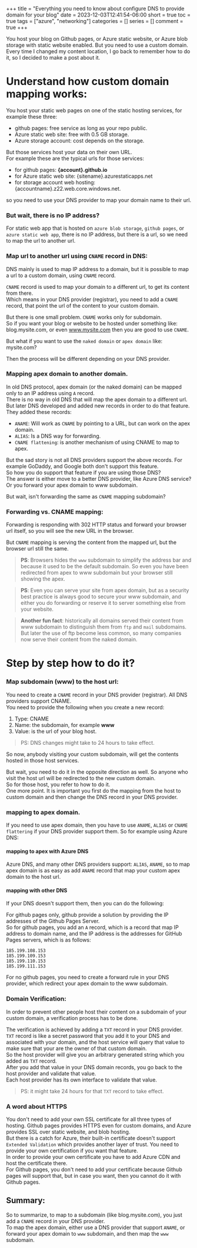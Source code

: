 +++
title = "Everything you need to know about configure DNS to provide domain for your blog"
date = 2023-12-03T12:41:54-06:00
short = true
toc = true
tags = ["azure", "networking"]
categories = []
series = []
comment = true
+++

You host your blog on Github pages, or Azure static website, or Azure blob storage with static website enabled.  But you need to use a custom domain.  
Every time I changed my content location, I go back to remember how to do it, so I decided to make a post about it.  

# Understand how custom domain mapping works:
You host your static web pages on one of the static hosting services, for example these three: 

* github pages: free service as long as your repo public.
* Azure static web site: free with 0.5 GB storage.
* Azure storage account: cost depends on the storage.

But those services host your data on their own URL.  
For example these are the typical urls for those services:  

* for github pages: **{account}.github.io**
* for Azure static web site: {sitename}.azurestaticapps.net
* for storage account web hosting: {accountname}.z22.web.core.windows.net.  

so you need to use your DNS provider to map your domain name to their url.

### But wait, there is no IP address?

For static web app that is hosted on `azure blob storage`,  `github pages`, or `azure static web app`, there is no IP address, but there is a url, so we need to map the url to another url. 

### Map url to another url using `CNAME` record in DNS:
DNS mainly is used to map IP address to a domain, but it is possible to map a url to a custom domain, using `CNAME` record.  

`CNAME` record is used to map your domain to a different url, to get its content from there.  
Which means in your DNS provider (registrar), you need to add a `CNAME` record, that point the url of the content to your custom domain.  

But there is one small problem. `CNAME` works only for subdomain.  
So if you want your blog or website to be hosted under something like: blog.mysite.com, or even www.mysite.com then you are good to use `CNAME`.  

But what if you want to use  the `naked domain` or `apex domain` like: mysite.com?

Then the process will be different depending on your DNS provider.  

### Mapping apex domain to another domain.
In old DNS protocol, apex domain (or the naked domain) can be mapped only to an IP address using `A` record.  
There is no way in old DNS that will map the apex domain to a different url.  
But later DNS developed and added new records in order to do that feature. They added these records:  

* `ANAME`: Will work as `CNAME` by pointing to a URL, but can work on the apex domain.
* `ALIAS`: Is a DNS way for forwarding.
* `CNAME flattening`: is another mechanism of using CNAME to map to apex.  

But the sad story is not all DNS providers support the above records. For example GoDaddy, and Google both don't support this feature.  
So how you do support that feature if you are using those DNS?  
The answer is either move to a better DNS provider, like Azure DNS service?  
Or you forward your apex domain to www subdomain.

But wait, isn't forwarding the same as `CNAME` mapping subdomain?  
### Forwarding vs. CNAME mapping:
Forwarding is responding with 302 HTTP status and forward your browser url itself, so you will see the new URL in the browser.  

But `CNAME` mapping is serving the content from the mapped url, but the browser url still the same. 

> **PS**: Browsers hides the `www` subdomain to simplify the address bar and because it used to be the default subdomain. So even you have been redirected from apex to www subdomain but your browser still showing the apex.  

> **PS**: Even you can serve your site from apex domain, but as a security best practice is always good to secure your www subdomain, and either you do forwarding or reserve it to server something else from your website.

> **Another fun fact**: historically all domains served their content from www subdomain to distinguish them from `ftp` and `mail` subdomains. But later the use of ftp become less common, so many companies now serve their content from the naked domain.

# Step by step how to do it?

### Map subdomain (www) to the host url:

You need to create a `CNAME` record in your DNS provider (registrar). All DNS providers support CNAME.  
You need to provide the following when you create a new record:

1. Type: CNAME
2. Name: the subdomain, for example **www**
3. Value: is the url of your blog host.

> PS: DNS changes might take to 24 hours to take effect.  

So now, anybody visiting your custom subdomain, will get the contents hosted in those host services.  

But wait, you need to do it in the opposite direction as well. So anyone who visit the host url will be redirected to the new custom domain.  
So for those host, you refer to how to do it.  
One more point. It is important you first do the mapping from the host to custom domain and then change the DNS record in your DNS provider.  

### mapping to apex domain.
If you need to use apex domain, then you have to use `ANAME`, `ALIAS` or `CNAME flattering` if your DNS provider support them. So for example using Azure DNS: 

#### mapping to apex with Azure DNS
Azure DNS, and many other DNS providers support: `ALIAS`, `ANAME`, so to map apex domain is as easy as add `ANAME` record that map your custom apex domain to the host url.  

#### mapping with other DNS 

If your DNS doesn't support them, then you can do the following:  

For github pages only, github provide a solution by providing the IP addresses of the Github Pages Server.  
So for github pages, you add an `A` record, which is a record that map IP address to domain name, and the IP address is the addresses for GitHub Pages servers, which is as follows:

```
185.199.108.153
185.199.109.153
185.199.110.153
185.199.111.153
```

For no github pages, you need to create a forward rule in your DNS provider, which redirect your apex domain to the www subdomain.  


### Domain Verification:  
In order to prevent other people host their content on a subdomain of your custom domain, a verification process has to be done.

The verification is achieved by adding a `TXT` record in your DNS provider.  
`TXT` record is like a secret password that you add it to your DNS and associated with your domain, and the host service will query that value to make sure that your are the owner of that custom domain.  
So the host provider will give you an arbitrary generated string which you added as `TXT` record.  
After you add that value in your DNS domain records, you go back to the host provider and validate that value.  
Each host provider has its own interface to validate that value.  
> PS: it might take 24 hours for that `TXT` record to take effect.  

### A word about HTTPS
You don't need to add your own SSL certificate for all three types of hosting. Github pages provides HTTPS even for custom domains, and Azure provides SSL over static website, and blob hosting.  
But there is a catch for Azure, their built-in certificate doesn't support `Extended Validation` which provides another layer of trust. You need to provide your own certification if you want that feature.  
In order to provide your own certificate you have to add Azure CDN and host the certificate there.  
For Github pages, you don't need to add your certificate because Github pages will support that, but in case you want, then you cannot do it with Github pages.  

## Summary:
So to summarize, to map to a subdomain (like blog.mysite.com), you just add a `CNAME` record in your DNS provider.  
To map the apex domain, either use a DNS provider that support `ANAME`, or forward your apex domain to `www` subdomain, and then map the `www` subdomain.


